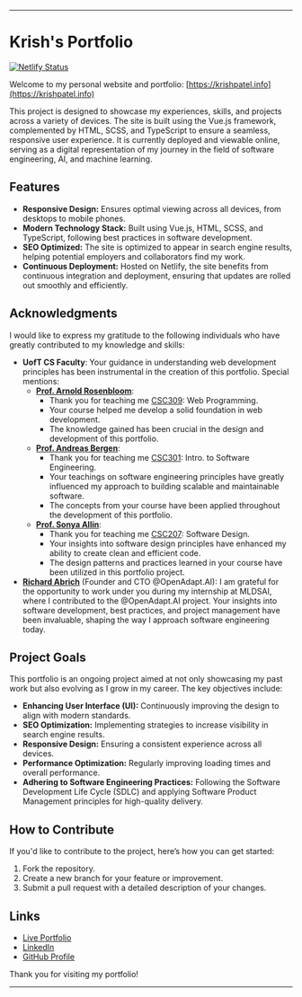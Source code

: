 
---

# Krish's Portfolio

[![Netlify Status](https://api.netlify.com/api/v1/badges/abae835b-ad45-4c05-9325-b045a9e5cdfb/deploy-status)](https://app.netlify.com/sites/krish13patel/deploys)

Welcome to my personal website and portfolio: [https://krishpatel.info](https://krishpatel.info)

This project is designed to showcase my experiences, skills, and projects across a variety of devices. The site is built using the Vue.js framework, complemented by HTML, SCSS, and TypeScript to ensure a seamless, responsive user experience. It is currently deployed and viewable online, serving as a digital representation of my journey in the field of software engineering, AI, and machine learning.

## Features

- **Responsive Design:** Ensures optimal viewing across all devices, from desktops to mobile phones.
- **Modern Technology Stack:** Built using Vue.js, HTML, SCSS, and TypeScript, following best practices in software development.
- **SEO Optimized:** The site is optimized to appear in search engine results, helping potential employers and collaborators find my work.
- **Continuous Deployment:** Hosted on Netlify, the site benefits from continuous integration and deployment, ensuring that updates are rolled out smoothly and efficiently.

## Acknowledgments

I would like to express my gratitude to the following individuals who have greatly contributed to my knowledge and skills:

- **UofT CS Faculty**: Your guidance in understanding web development principles has been instrumental in the creation of this portfolio. Special mentions:
  - **[Prof. Arnold Rosenbloom](https://www.utm.utoronto.ca/math-cs-stats/people/arnold-rosenbloom)**: 
    - Thank you for teaching me [CSC309](https://utm.calendar.utoronto.ca/course/csc309h5): Web Programming.
    - Your course helped me develop a solid foundation in web development.
    - The knowledge gained has been crucial in the design and development of this portfolio.
  - **[Prof. Andreas Bergen](https://www.utm.utoronto.ca/math-cs-stats/people/andreas-andi-bergen)**: 
    - Thank you for teaching me [CSC301](https://utm.calendar.utoronto.ca/course/csc301h5): Intro. to Software Engineering.
    - Your teachings on software engineering principles have greatly influenced my approach to building scalable and maintainable software.
    - The concepts from your course have been applied throughout the development of this portfolio.
  - **[Prof. Sonya Allin](https://www.utm.utoronto.ca/women-in-stem/people/sonya-allin)**: 
    - Thank you for teaching me [CSC207](https://utm.calendar.utoronto.ca/course/csc207h5): Software Design.
    - Your insights into software design principles have enhanced my ability to create clean and efficient code.
    - The design patterns and practices learned in your course have been utilized in this portfolio project.
- **[Richard Abrich](https://www.linkedin.com/in/richard-abrich)** (Founder and CTO @OpenAdapt.AI): I am grateful for the opportunity to work under you during my internship at MLDSAI, where I contributed to the @OpenAdapt.AI project. Your insights into software development, best practices, and project management have been invaluable, shaping the way I approach software engineering today.


## Project Goals

This portfolio is an ongoing project aimed at not only showcasing my past work but also evolving as I grow in my career. The key objectives include:

- **Enhancing User Interface (UI):** Continuously improving the design to align with modern standards.
- **SEO Optimization:** Implementing strategies to increase visibility in search engine results.
- **Responsive Design:** Ensuring a consistent experience across all devices.
- **Performance Optimization:** Regularly improving loading times and overall performance.
- **Adhering to Software Engineering Practices:** Following the Software Development Life Cycle (SDLC) and applying Software Product Management principles for high-quality delivery.

## How to Contribute

If you'd like to contribute to the project, here’s how you can get started:

1. Fork the repository.
2. Create a new branch for your feature or improvement.
3. Submit a pull request with a detailed description of your changes.

## Links

- [Live Portfolio](https://krishpatel.info)
- [LinkedIn](https://www.linkedin.com/in/krishpatel13/)
- [GitHub Profile](https://github.com/KrishPatel13)

Thank you for visiting my portfolio!

---
